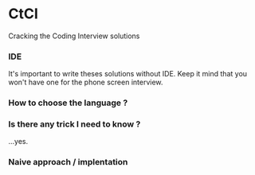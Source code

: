 # CtCI
Cracking the Coding Interview solutions

### IDE
It's important to write theses solutions without IDE. Keep it mind that you won't have one for the phone screen interview.

### How to choose the language ?

### Is there any trick I need to know ?
...yes. 

### Naive approach / implentation

